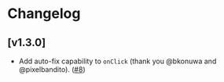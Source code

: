 # Changelog

## [v1.3.0]

* Add auto-fix capability to `onClick` (thank you @bkonuwa and @pixelbandito).  ([#8](https://github.com/davidcalhoun/eslint-plugin-test-selectors/pull/8))